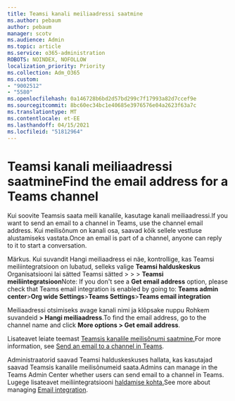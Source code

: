 ```yaml
---
title: Teamsi kanali meiliaadressi saatmine
ms.author: pebaum
author: pebaum
manager: scotv
ms.audience: Admin
ms.topic: article
ms.service: o365-administration
ROBOTS: NOINDEX, NOFOLLOW
localization_priority: Priority
ms.collection: Adm_O365
ms.custom:
- "9002512"
- "5580"
ms.openlocfilehash: 0a146728b6bd2d57bd299c7f17993a82d7ccef9e
ms.sourcegitcommit: 8bc60ec34bc1e40685e3976576e04a2623f63a7c
ms.translationtype: MT
ms.contentlocale: et-EE
ms.lasthandoff: 04/15/2021
ms.locfileid: "51812964"
---
```

# <a name="find-the-email-address-for-a-teams-channel"></a><span data-ttu-id="535dd-102">Teamsi kanali meiliaadressi saatmine</span><span class="sxs-lookup"><span data-stu-id="535dd-102">Find the email address for a Teams channel</span></span>

<span data-ttu-id="535dd-103">Kui soovite Teamsis saata meili kanalile, kasutage kanali meiliaadressi.</span><span class="sxs-lookup"><span data-stu-id="535dd-103">If you want to send an email to a channel in Teams, use the channel email address.</span></span> <span data-ttu-id="535dd-104">Kui meilisõnum on kanali osa, saavad kõik sellele vestluse alustamiseks vastata.</span><span class="sxs-lookup"><span data-stu-id="535dd-104">Once an email is part of a channel, anyone can reply to it to start a conversation.</span></span>

<span data-ttu-id="535dd-105">Märkus. Kui suvandit Hangi  meiliaadress ei näe, kontrollige, kas Teamsi meiliintegratsioon on lubatud, selleks valige **Teamsi halduskeskus** Organisatsiooni lai sätted Teamsi sätted >  >  > **Teamsi meiliintegratsioon**</span><span class="sxs-lookup"><span data-stu-id="535dd-105">Note: If you don't see a **Get email address** option, please check that Teams email integration is enabled by going to: **Teams admin center**>**Org wide Settings**>**Teams Settings**>**Teams email integration**</span></span>

<span data-ttu-id="535dd-106">Meiliaadressi otsimiseks avage kanali nimi ja klõpsake nuppu Rohkem suvandeid **> Hangi meiliaadress**.</span><span class="sxs-lookup"><span data-stu-id="535dd-106">To find the email address, go to the channel name and click **More options > Get email address**.</span></span>

<span data-ttu-id="535dd-107">Lisateavet leiate teemast [Teamsis kanalile meilisõnumi saatmine.](https://support.office.com/article/send-an-email-to-a-channel-in-teams-d91db004-d9d7-4a47-82e6-fb1b16dfd51e)</span><span class="sxs-lookup"><span data-stu-id="535dd-107">For more information, see [Send an email to a channel in Teams](https://support.office.com/article/send-an-email-to-a-channel-in-teams-d91db004-d9d7-4a47-82e6-fb1b16dfd51e).</span></span>

<span data-ttu-id="535dd-108">Administraatorid saavad Teamsi halduskeskuses hallata, kas kasutajad saavad Teamsis kanalile meilisõnumeid saata.</span><span class="sxs-lookup"><span data-stu-id="535dd-108">Admins can manage in the Teams Admin Center whether users can send email to a channel in Teams.</span></span> <span data-ttu-id="535dd-109">Lugege lisateavet meiliintegratsiooni [haldamise kohta.](https://docs.microsoft.com/microsoftteams/enable-features-office-365#email-integration)</span><span class="sxs-lookup"><span data-stu-id="535dd-109">See more about managing [Email integration](https://docs.microsoft.com/microsoftteams/enable-features-office-365#email-integration).</span></span>

